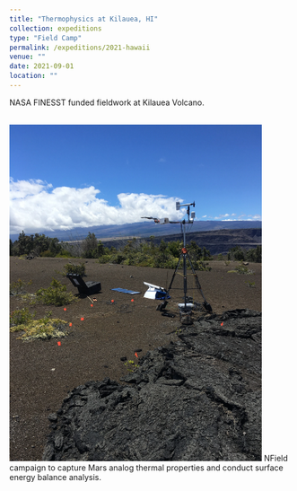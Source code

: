 ```yaml
---
title: "Thermophysics at Kilauea, HI"
collection: expeditions
type: "Field Camp"
permalink: /expeditions/2021-hawaii
venue: ""
date: 2021-09-01
location: ""
---
```


NASA FINESST funded fieldwork at Kilauea Volcano.

<br/><img src='/images/img_3648-1.png' width='450'/>
NField campaign to capture Mars analog thermal properties and conduct surface energy balance analysis.

